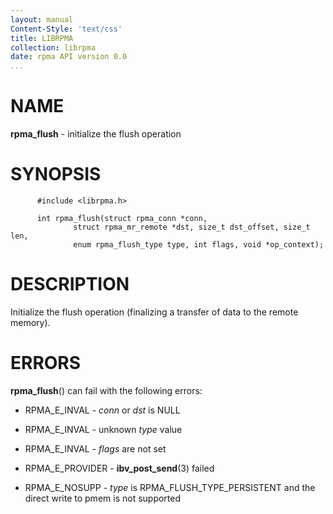 ```yaml
---
layout: manual
Content-Style: 'text/css'
title: LIBRPMA
collection: librpma
date: rpma API version 0.0
...
```


[comment]: <> (SPDX-License-Identifier: BSD-3-Clause)
[comment]: <> (Copyright 2020, Intel Corporation)

NAME
====

**rpma\_flush** - initialize the flush operation

SYNOPSIS
========

          #include <librpma.h>

          int rpma_flush(struct rpma_conn *conn,
                  struct rpma_mr_remote *dst, size_t dst_offset, size_t len,
                  enum rpma_flush_type type, int flags, void *op_context);

DESCRIPTION
===========

Initialize the flush operation (finalizing a transfer of data to the
remote memory).

ERRORS
======

**rpma\_flush**() can fail with the following errors:

-   RPMA\_E\_INVAL - *conn* or *dst* is NULL

-   RPMA\_E\_INVAL - unknown *type* value

-   RPMA\_E\_INVAL - *flags* are not set

-   RPMA\_E\_PROVIDER - **ibv\_post\_send**(3) failed

-   RPMA\_E\_NOSUPP - *type* is RPMA\_FLUSH\_TYPE\_PERSISTENT and the
    direct write to pmem is not supported
